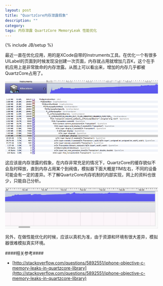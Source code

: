 ```yaml
---
layout: post
title: "QuartzCore内存泄露假象"
description: ""
category: 
tags: 内存泄露 QuartzCore MemoryLeak 性能优化
---
```

{% include JB/setup %}

最近一直在优化应用，用的是XCode自带的Instruments工具。在优化一个有很多UILabel的页面到时候发现没创建一次页面，内存就占用就增加几百K，这个在手机应用上是非常致命的内存泄露。从图上可以看出来，增加的内存几乎都被QuartzCore占用了。

[![图1](/images/Snip20130108_8.png)](/images/Snip20130108_8.png)

[![图2](/images/Snip20130108_4.png)](/images/Snip20130108_4.png)

这应该是内存泄露的假象，在内存非常充足的情况下，QuartzCore的缓存貌似不会及时释放，直到内存占用某个到阀值，模拟器下面大概是11M左右，不同的设备可能会有一定的差异。不了解QuartzCore内存机制的内部实现，网上的资料也很少，只能自己分析。

[![图2](/images/Snip20130108_10.png)](/images/Snip20130108_10.png)

另外，在做性能优化的时候，应该以真机为准，由于资源和环境有很大差异，模拟器很难模拟真实环境。


####相关参考####
* [http://stackoverflow.com/questions/5892551/iphone-objective-c-memory-leaks-in-quartzcore-library](http://stackoverflow.com/questions/5892551/iphone-objective-c-memory-leaks-in-quartzcore-library)

